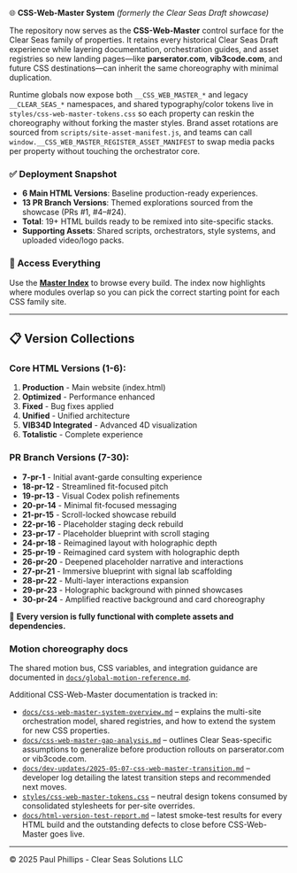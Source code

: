 🌐 **CSS-Web-Master System** _(formerly the Clear Seas Draft showcase)_

The repository now serves as the **CSS-Web-Master** control surface for the Clear Seas family of properties. It retains every
historical Clear Seas Draft experience while layering documentation, orchestration guides, and asset registries so new landing
pages—like **parserator.com**, **vib3code.com**, and future CSS destinations—can inherit the same choreography with minimal
duplication.

Runtime globals now expose both `__CSS_WEB_MASTER_*` and legacy `__CLEAR_SEAS_*` namespaces, and shared typography/color tokens
live in `styles/css-web-master-tokens.css` so each property can reskin the choreography without forking the master styles.
Brand asset rotations are sourced from `scripts/site-asset-manifest.js`, and teams can call
`window.__CSS_WEB_MASTER_REGISTER_ASSET_MANIFEST` to swap media packs per property without touching the orchestrator core.

### ✅ Deployment Snapshot
- **6 Main HTML Versions**: Baseline production-ready experiences.
- **13 PR Branch Versions**: Themed explorations sourced from the showcase (PRs #1, #4–#24).
- **Total**: 19+ HTML builds ready to be remixed into site-specific stacks.
- **Supporting Assets**: Shared scripts, orchestrators, style systems, and uploaded video/logo packs.

### 🎯 Access Everything
Use the **[Master Index](https://domusgpt.github.io/Clear-Seas-Draft/)** to browse every build. The index now highlights where
modules overlap so you can pick the correct starting point for each CSS family site.

---

## 📋 Version Collections

### Core HTML Versions (1-6):
1. **Production** - Main website (index.html)
2. **Optimized** - Performance enhanced
3. **Fixed** - Bug fixes applied  
4. **Unified** - Unified architecture
5. **VIB34D Integrated** - Advanced 4D visualization
6. **Totalistic** - Complete experience

### PR Branch Versions (7-30):
- **7-pr-1** - Initial avant-garde consulting experience
- **18-pr-12** - Streamlined fit-focused pitch
- **19-pr-13** - Visual Codex polish refinements
- **20-pr-14** - Minimal fit-focused messaging
- **21-pr-15** - Scroll-locked showcase rebuild
- **22-pr-16** - Placeholder staging deck rebuild
- **23-pr-17** - Placeholder blueprint with scroll staging
- **24-pr-18** - Reimagined layout with holographic depth
- **25-pr-19** - Reimagined card system with holographic depth
- **26-pr-20** - Deepened placeholder narrative and interactions
- **27-pr-21** - Immersive blueprint with signal lab scaffolding
- **28-pr-22** - Multi-layer interactions expansion
- **29-pr-23** - Holographic background with pinned showcases
- **30-pr-24** - Amplified reactive background and card choreography

🚀 **Every version is fully functional with complete assets and dependencies.**

### Motion choreography docs

The shared motion bus, CSS variables, and integration guidance are documented in
[`docs/global-motion-reference.md`](docs/global-motion-reference.md).

Additional CSS-Web-Master documentation is tracked in:

- [`docs/css-web-master-system-overview.md`](docs/css-web-master-system-overview.md) – explains the multi-site orchestration
  model, shared registries, and how to extend the system for new CSS properties.
- [`docs/css-web-master-gap-analysis.md`](docs/css-web-master-gap-analysis.md) – outlines Clear Seas-specific assumptions to
  generalize before production rollouts on parserator.com or vib3code.com.
- [`docs/dev-updates/2025-05-07-css-web-master-transition.md`](docs/dev-updates/2025-05-07-css-web-master-transition.md) –
  developer log detailing the latest transition steps and recommended next moves.
- [`styles/css-web-master-tokens.css`](styles/css-web-master-tokens.css) – neutral design tokens consumed by consolidated
  stylesheets for per-site overrides.
- [`docs/html-version-test-report.md`](docs/html-version-test-report.md) – latest smoke-test results for every HTML build and the
  outstanding defects to close before CSS-Web-Master goes live.

---
© 2025 Paul Phillips - Clear Seas Solutions LLC
